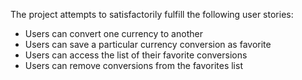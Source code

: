 The project attempts to satisfactorily fulfill the following user stories:

* Users can convert one currency to another
* Users can save a particular currency conversion as favorite
* Users can access the list of their favorite conversions
* Users can remove conversions from the favorites list
